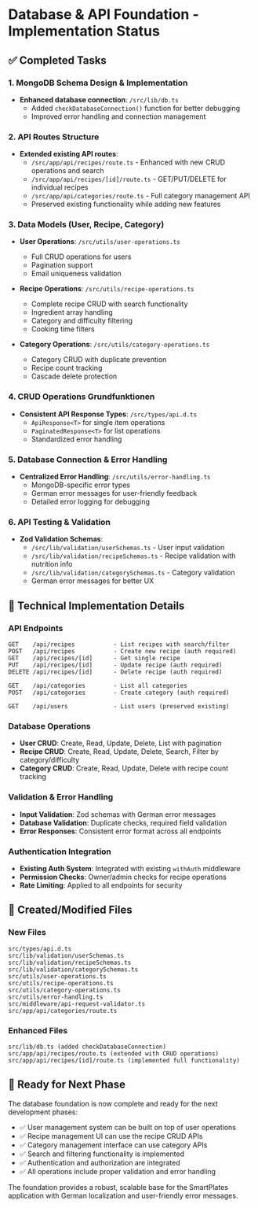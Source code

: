 # Database & API Foundation - Implementation Status

## ✅ Completed Tasks

### 1. MongoDB Schema Design & Implementation
- **Enhanced database connection**: `/src/lib/db.ts`
  - Added `checkDatabaseConnection()` function for better debugging
  - Improved error handling and connection management

### 2. API Routes Structure
- **Extended existing API routes**:
  - `/src/app/api/recipes/route.ts` - Enhanced with new CRUD operations and search
  - `/src/app/api/recipes/[id]/route.ts` - GET/PUT/DELETE for individual recipes
  - `/src/app/api/categories/route.ts` - Full category management API
  - Preserved existing functionality while adding new features

### 3. Data Models (User, Recipe, Category)
- **User Operations**: `/src/utils/user-operations.ts`
  - Full CRUD operations for users
  - Pagination support
  - Email uniqueness validation
  
- **Recipe Operations**: `/src/utils/recipe-operations.ts`
  - Complete recipe CRUD with search functionality
  - Ingredient array handling
  - Category and difficulty filtering
  - Cooking time filters
  
- **Category Operations**: `/src/utils/category-operations.ts`
  - Category CRUD with duplicate prevention
  - Recipe count tracking
  - Cascade delete protection

### 4. CRUD Operations Grundfunktionen
- **Consistent API Response Types**: `/src/types/api.d.ts`
  - `ApiResponse<T>` for single item operations
  - `PaginatedResponse<T>` for list operations
  - Standardized error handling

### 5. Database Connection & Error Handling
- **Centralized Error Handling**: `/src/utils/error-handling.ts`
  - MongoDB-specific error types
  - German error messages for user-friendly feedback
  - Detailed error logging for debugging

### 6. API Testing & Validation
- **Zod Validation Schemas**:
  - `/src/lib/validation/userSchemas.ts` - User input validation
  - `/src/lib/validation/recipeSchemas.ts` - Recipe validation with nutrition info
  - `/src/lib/validation/categorySchemas.ts` - Category validation
  - German error messages for better UX

## 🔧 Technical Implementation Details

### API Endpoints
```
GET    /api/recipes           - List recipes with search/filter
POST   /api/recipes           - Create new recipe (auth required)
GET    /api/recipes/[id]      - Get single recipe
PUT    /api/recipes/[id]      - Update recipe (auth required)
DELETE /api/recipes/[id]      - Delete recipe (auth required)

GET    /api/categories        - List all categories
POST   /api/categories        - Create category (auth required)

GET    /api/users             - List users (preserved existing)
```

### Database Operations
- **User CRUD**: Create, Read, Update, Delete, List with pagination
- **Recipe CRUD**: Create, Read, Update, Delete, Search, Filter by category/difficulty
- **Category CRUD**: Create, Read, Update, Delete with recipe count tracking

### Validation & Error Handling
- **Input Validation**: Zod schemas with German error messages
- **Database Validation**: Duplicate checks, required field validation
- **Error Responses**: Consistent error format across all endpoints

### Authentication Integration
- **Existing Auth System**: Integrated with existing `withAuth` middleware
- **Permission Checks**: Owner/admin checks for recipe operations
- **Rate Limiting**: Applied to all endpoints for security

## 📁 Created/Modified Files

### New Files
```
src/types/api.d.ts
src/lib/validation/userSchemas.ts
src/lib/validation/recipeSchemas.ts
src/lib/validation/categorySchemas.ts
src/utils/user-operations.ts
src/utils/recipe-operations.ts
src/utils/category-operations.ts
src/utils/error-handling.ts
src/middleware/api-request-validator.ts
src/app/api/categories/route.ts
```

### Enhanced Files
```
src/lib/db.ts (added checkDatabaseConnection)
src/app/api/recipes/route.ts (extended with CRUD operations)
src/app/api/recipes/[id]/route.ts (implemented full functionality)
```

## 🚀 Ready for Next Phase

The database foundation is now complete and ready for the next development phases:
- ✅ User management system can be built on top of user operations
- ✅ Recipe management UI can use the recipe CRUD APIs
- ✅ Category management interface can use category APIs
- ✅ Search and filtering functionality is implemented
- ✅ Authentication and authorization are integrated
- ✅ All operations include proper validation and error handling

The foundation provides a robust, scalable base for the SmartPlates application with German localization and user-friendly error messages.
